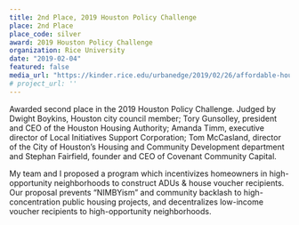 ```yaml
---
title: 2nd Place, 2019 Houston Policy Challenge
place: 2nd Place
place_code: silver
award: 2019 Houston Policy Challenge
organization: Rice University
date: "2019-02-04"
featured: false
media_url: "https://kinder.rice.edu/urbanedge/2019/02/26/affordable-housing-houston-rice-university"
# project_url: ''
---
```


Awarded second place in the 2019 Houston Policy Challenge. Judged by Dwight Boykins, Houston city council member; Tory Gunsolley, president and CEO of the Houston Housing Authority; Amanda Timm, executive director of Local Initiatives Support Corporation; Tom McCasland, director of the City of Houston’s Housing and Community Development department and Stephan Fairfield, founder and CEO of Covenant Community Capital.

My team and I proposed a program which incentivizes homeowners in high-opportunity neighborhoods to construct ADUs & house voucher recipients. Our proposal prevents “NIMBYism” and community backlash to high-concentration public housing projects, and decentralizes low-income voucher recipients to high-opportunity neighborhoods.
